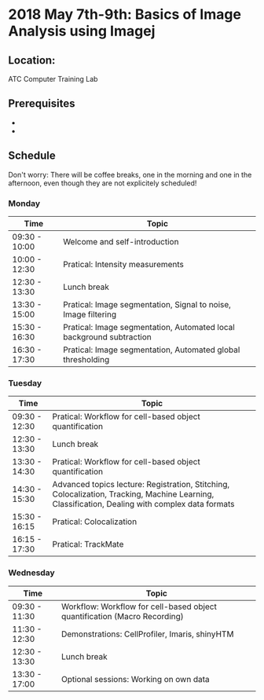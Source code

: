 # 2018 May 7th-9th: Basics of Image Analysis using Imagej 

## Location:

ATC Computer Training Lab 

## Prerequisites

-
-


## Schedule

Don't worry: There will be coffee breaks, one in the morning and one in the afternoon, even though they are not explicitely scheduled!


### Monday

| Time | Topic |
|------|-------|
| 09:30 - 10:00 | Welcome and self-introduction |
| 10:00 - 12:30 | Pratical: Intensity measurements |
| 12:30 - 13:30 | Lunch break |
| 13:30 - 15:00 | Pratical: Image segmentation, Signal to noise, Image filtering |
| 15:30 - 16:30 | Pratical: Image segmentation, Automated local background subtraction |
| 16:30 - 17:30 | Pratical: Image segmentation, Automated global thresholding|


### Tuesday

| Time | Topic |
|------|-------|
| 09:30 - 12:30 | Pratical: Workflow for cell-based object quantification | 
| 12:30 - 13:30 | Lunch break |
| 13:30 - 14:30 | Pratical: Workflow for cell-based object quantification |
| 14:30 - 15:30 | Advanced topics lecture: Registration, Stitching, Colocalization, Tracking, Machine Learning, Classification, Dealing with complex data formats |
| 15:30 - 16:15 | Pratical: Colocalization  |
| 16:15 - 17:30 | Pratical: TrackMate  |

### Wednesday

| Time | Topic |
|------|-------|
| 09:30 - 11:30 | Workflow: Workflow for cell-based object quantification (Macro Recording) |
| 11:30 - 12:30 | Demonstrations: CellProfiler, Imaris, shinyHTM |
| 12:30 - 13:30 | Lunch break |
| 13:30 - 17:00 | Optional sessions: Working on own data |
